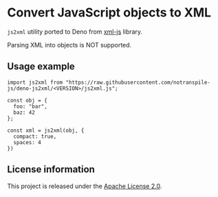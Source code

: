 Convert JavaScript objects to XML
=================================

`js2xml` utility ported to Deno from [xml-js](https://github.com/nashwaan/xml-js) library.

Parsing XML into objects is NOT supported.

Usage example
-------------

```
import js2xml from "https://raw.githubusercontent.com/notranspile-js/deno-js2xml/<VERSION>/js2xml.js";

const obj = {
  foo: "bar",
  baz: 42
};

const xml = js2xml(obj, {
  compact: true,
  spaces: 4
})
```

License information
-------------------

This project is released under the [Apache License 2.0](http://www.apache.org/licenses/LICENSE-2.0).